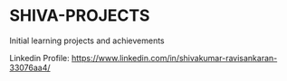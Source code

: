 # SHIVA-PROJECTS
Initial learning projects and achievements

Linkedin Profile: 
https://www.linkedin.com/in/shivakumar-ravisankaran-33076aa4/
